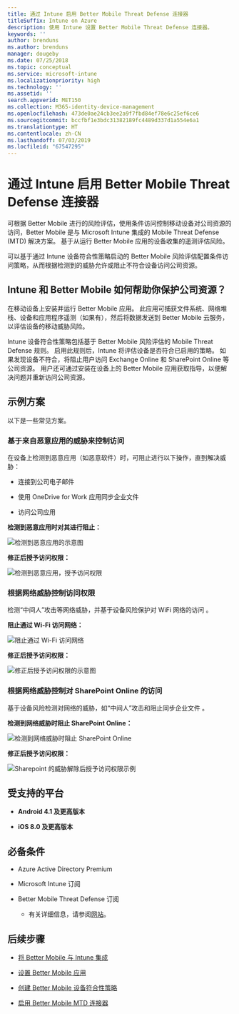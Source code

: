 ```yaml
---
title: 通过 Intune 启用 Better Mobile Threat Defense 连接器
titleSuffix: Intune on Azure
description: 使用 Intune 设置 Better Mobile Threat Defense 连接器。
keywords: ''
author: brenduns
ms.author: brenduns
manager: dougeby
ms.date: 07/25/2018
ms.topic: conceptual
ms.service: microsoft-intune
ms.localizationpriority: high
ms.technology: ''
ms.assetid: ''
search.appverid: MET150
ms.collection: M365-identity-device-management
ms.openlocfilehash: 473de0ae24cb3ee2a9f7fbd84ef78e6c25ef6ce6
ms.sourcegitcommit: bccfbf1e3bdc31382189fc4489d337d1a554e6a1
ms.translationtype: HT
ms.contentlocale: zh-CN
ms.lasthandoff: 07/03/2019
ms.locfileid: "67547295"
---
```

# <a name="better-mobile-threat-defense-connector-with-intune"></a>通过 Intune 启用 Better Mobile Threat Defense 连接器

可根据 Better Mobile 进行的风险评估，使用条件访问控制移动设备对公司资源的访问，Better Mobile 是与 Microsoft Intune 集成的 Mobile Threat Defense (MTD) 解决方案。 基于从运行 Better Mobile 应用的设备收集的遥测评估风险。

可以基于通过 Intune 设备符合性策略启动的 Better Mobile 风险评估配置条件访问策略，从而根据检测到的威胁允许或阻止不符合设备访问公司资源。

## <a name="how-do-intune-and-better-mobile-help-protect-your-company-resources"></a>Intune 和 Better Mobile 如何帮助你保护公司资源？

在移动设备上安装并运行 Better Mobile 应用。 此应用可捕获文件系统、网络堆栈、设备和应用程序遥测（如果有），然后将数据发送到 Better Mobile 云服务，以评估设备的移动威胁风险。

Intune 设备符合性策略包括基于 Better Mobile 风险评估的 Mobile Threat Defense 规则。 启用此规则后，Intune 将评估设备是否符合已启用的策略。 如果发现设备不符合，将阻止用户访问 Exchange Online 和 SharePoint Online 等公司资源。 用户还可通过安装在设备上的 Better Mobile 应用获取指导，以便解决问题并重新访问公司资源。

## <a name="sample-scenarios"></a>示例方案

以下是一些常见方案。

### <a name="control-access-based-on-threats-from-malicious-apps"></a>基于来自恶意应用的威胁来控制访问

在设备上检测到恶意应用（如恶意软件）时，可阻止进行以下操作，直到解决威胁：

- 连接到公司电子邮件

- 使用 OneDrive for Work 应用同步企业文件

- 访问公司应用

**检测到恶意应用时对其进行阻止：**

![检测到恶意应用的示意图](./media/better_mobile_maliciousapps_blocked.png)

**修正后授予访问权限：**

![检测到恶意应用，授予访问权限](./media/better_mobile_maliciousapps_unblocked.png)

### <a name="control-access-based-on-threat-to-network"></a>根据网络威胁控制访问权限

检测“中间人”攻击等网络威胁，并基于设备风险保护对 WiFi 网络的访问  。

**阻止通过 Wi-Fi 访问网络：**

![阻止通过 Wi-Fi 访问网络](./media/better_mobile_network_wifi_blocked.png)

**修正后授予访问权限：**

![修正后授予访问权限的示意图](./media/better_mobile_network_wifi_unblocked.png)

### <a name="control-access-to-sharepoint-online-based-on-threat-to-network"></a>根据网络威胁控制对 SharePoint Online 的访问

基于设备风险检测对网络的威胁，如“中间人”攻击和阻止同步企业文件  。

**检测到网络威胁时阻止 SharePoint Online：**

![检测到网络威胁时阻止 SharePoint Online](./media/better_mobile_network_spo_blocked.png)

**修正后授予访问权限：**

![Sharepoint 的威胁解除后授予访问权限示例](./media/better_mobile_network_spo_unblocked.png)

## <a name="supported-platforms"></a>受支持的平台

- **Android 4.1 及更高版本**

- **iOS 8.0 及更高版本**

## <a name="prerequisites"></a>必备条件

- Azure Active Directory Premium

- Microsoft Intune 订阅

- Better Mobile Threat Defense 订阅

    - 有关详细信息，请参阅[网站](https://www.better.mobi/)。

## <a name="next-steps"></a>后续步骤

- [将 Better Mobile 与 Intune 集成](better-mobile-mtd-connector-integration.md)

- [设置 Better Mobile 应用](mtd-apps-ios-app-configuration-policy-add-assign.md)

- [创建 Better Mobile 设备符合性策略](mtd-device-compliance-policy-create.md)

- [启用 Better Mobile MTD 连接器](mtd-connector-enable.md)
